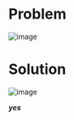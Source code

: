 # Problem

![image](https://github.com/user-attachments/assets/d5c7320e-23d6-4653-be3b-54b067fbb045)

# Solution

![image](https://github.com/user-attachments/assets/d6ea0a3b-cb1d-4351-b990-3f08225f311f)

_**yes**_
